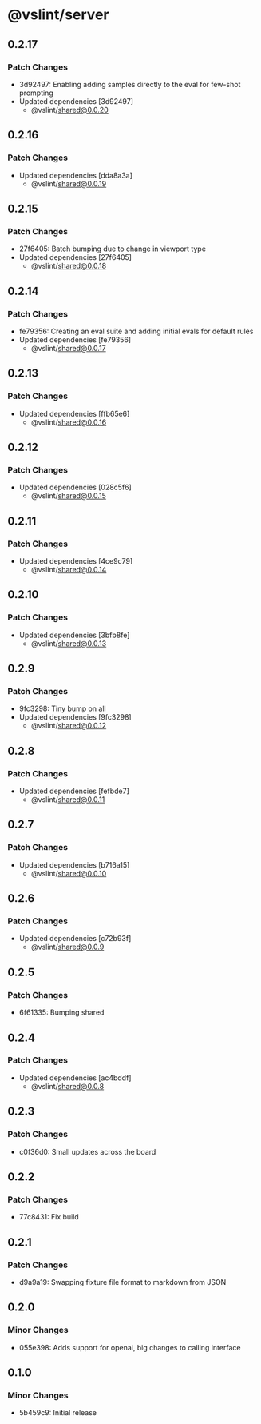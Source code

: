 # @vslint/server

## 0.2.17

### Patch Changes

- 3d92497: Enabling adding samples directly to the eval for few-shot prompting
- Updated dependencies [3d92497]
  - @vslint/shared@0.0.20

## 0.2.16

### Patch Changes

- Updated dependencies [dda8a3a]
  - @vslint/shared@0.0.19

## 0.2.15

### Patch Changes

- 27f6405: Batch bumping due to change in viewport type
- Updated dependencies [27f6405]
  - @vslint/shared@0.0.18

## 0.2.14

### Patch Changes

- fe79356: Creating an eval suite and adding initial evals for default rules
- Updated dependencies [fe79356]
  - @vslint/shared@0.0.17

## 0.2.13

### Patch Changes

- Updated dependencies [ffb65e6]
  - @vslint/shared@0.0.16

## 0.2.12

### Patch Changes

- Updated dependencies [028c5f6]
  - @vslint/shared@0.0.15

## 0.2.11

### Patch Changes

- Updated dependencies [4ce9c79]
  - @vslint/shared@0.0.14

## 0.2.10

### Patch Changes

- Updated dependencies [3bfb8fe]
  - @vslint/shared@0.0.13

## 0.2.9

### Patch Changes

- 9fc3298: Tiny bump on all
- Updated dependencies [9fc3298]
  - @vslint/shared@0.0.12

## 0.2.8

### Patch Changes

- Updated dependencies [fefbde7]
  - @vslint/shared@0.0.11

## 0.2.7

### Patch Changes

- Updated dependencies [b716a15]
  - @vslint/shared@0.0.10

## 0.2.6

### Patch Changes

- Updated dependencies [c72b93f]
  - @vslint/shared@0.0.9

## 0.2.5

### Patch Changes

- 6f61335: Bumping shared

## 0.2.4

### Patch Changes

- Updated dependencies [ac4bddf]
  - @vslint/shared@0.0.8

## 0.2.3

### Patch Changes

- c0f36d0: Small updates across the board

## 0.2.2

### Patch Changes

- 77c8431: Fix build

## 0.2.1

### Patch Changes

- d9a9a19: Swapping fixture file format to markdown from JSON

## 0.2.0

### Minor Changes

- 055e398: Adds support for openai, big changes to calling interface

## 0.1.0

### Minor Changes

- 5b459c9: Initial release
